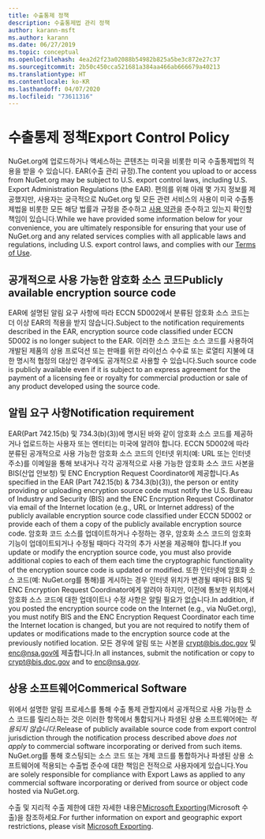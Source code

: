 ```yaml
---
title: 수출통제 정책
description: 수출통제법 관리 정책
author: karann-msft
ms.author: karann
ms.date: 06/27/2019
ms.topic: conceptual
ms.openlocfilehash: 4ea2d2f23a02088b54982b825a5be3c872e27c37
ms.sourcegitcommit: 2b50c450cca521681a384aa466ab666679a40213
ms.translationtype: HT
ms.contentlocale: ko-KR
ms.lasthandoff: 04/07/2020
ms.locfileid: "73611316"
---
```

# <a name="export-control-policy"></a><span data-ttu-id="c0642-103">수출통제 정책</span><span class="sxs-lookup"><span data-stu-id="c0642-103">Export Control Policy</span></span>

<span data-ttu-id="c0642-104">NuGet.org에 업로드하거나 액세스하는 콘텐츠는 미국을 비롯한 미국 수출통제법의 적용을 받을 수 있습니다. EAR(수출 관리 규정).</span><span class="sxs-lookup"><span data-stu-id="c0642-104">The content you upload to or access from NuGet.org may be subject to U.S. export control laws, including U.S. Export Administration Regulations (the EAR).</span></span>  <span data-ttu-id="c0642-105">편의를 위해 아래 몇 가지 정보를 제공했지만, 사용자는 궁극적으로 NuGet.org 및 모든 관련 서비스의 사용이 미국 수출통제법을 비롯한 모든 해당 법률과 규정을 준수하고 [사용 약관](https://www.nuget.org/policies/Terms)을 준수하고 있는지 확인할 책임이 있습니다.</span><span class="sxs-lookup"><span data-stu-id="c0642-105">While we have provided some information below for your convenience, you are ultimately responsible for ensuring that your use of NuGet.org and any related services complies with all applicable laws and regulations, including U.S. export control laws, and complies with our [Terms of Use](https://www.nuget.org/policies/Terms).</span></span>

## <a name="publicly-available-encryption-source-code"></a><span data-ttu-id="c0642-106">공개적으로 사용 가능한 암호화 소스 코드</span><span class="sxs-lookup"><span data-stu-id="c0642-106">Publicly available encryption source code</span></span>

<span data-ttu-id="c0642-107">EAR에 설명된 알림 요구 사항에 따라 ECCN 5D002에서 분류된 암호화 소스 코드는 더 이상 EAR의 적용을 받지 않습니다.</span><span class="sxs-lookup"><span data-stu-id="c0642-107">Subject to the notification requirements described in the EAR, encryption source code classified under ECCN 5D002 is no longer subject to the EAR.</span></span>  <span data-ttu-id="c0642-108">이러한 소스 코드는 소스 코드를 사용하여 개발된 제품의 상용 프로덕션 또는 판매를 위한 라이선스 수수료 또는 로열티 지불에 대한 명시적 협정의 대상인 경우에도 공개적으로 사용할 수 있습니다.</span><span class="sxs-lookup"><span data-stu-id="c0642-108">Such source code is publicly available even if it is subject to an express agreement for the payment of a licensing fee or royalty for commercial production or sale of any product developed using the source code.</span></span>

## <a name="notification-requirement"></a><span data-ttu-id="c0642-109">알림 요구 사항</span><span class="sxs-lookup"><span data-stu-id="c0642-109">Notification requirement</span></span>

<span data-ttu-id="c0642-110">EAR(Part 742.15(b) 및 734.3(b)(3))에 명시된 바와 같이 암호화 소스 코드를 제공하거나 업로드하는 사용자 또는 엔터티는 미국에 알려야 합니다. ECCN 5D002에 따라 분류된 공개적으로 사용 가능한 암호화 소스 코드의 인터넷 위치(예: URL 또는 인터넷 주소)를 이메일을 통해 보내거나 각각 공개적으로 사용 가능한 암호화 소스 코드 사본을 BIS(산업 안보청) 및 ENC Encryption Request Coordinator에 제공합니다.</span><span class="sxs-lookup"><span data-stu-id="c0642-110">As specified in the EAR (Part 742.15(b) & 734.3(b)(3)), the person or entity providing or uploading encryption source code must notify the U.S. Bureau of Industry and Security (BIS) and the ENC Encryption Request Coordinator via email of the Internet location (e.g., URL or Internet address) of the publicly available encryption source code classified under ECCN 5D002 or provide each of them a copy of the publicly available encryption source code.</span></span> <span data-ttu-id="c0642-111">암호화 코드 소스를 업데이트하거나 수정하는 경우, 암호화 소스 코드의 암호화 기능이 업데이트되거나 수정될 때마다 각각의 추가 사본을 제공해야 합니다.</span><span class="sxs-lookup"><span data-stu-id="c0642-111">If you update or modify the encryption source code, you must also provide additional copies to each of them each time the cryptographic functionality of the encryption source code is updated or modified.</span></span> <span data-ttu-id="c0642-112">또한 인터넷에 암호화 소스 코드(예: NuGet.org를 통해)를 게시하는 경우 인터넷 위치가 변경될 때마다 BIS 및 ENC Encryption Request Coordinator에게 알려야 하지만, 이전에 통보한 위치에서 암호화 소스 코드에 대한 업데이트나 수정 사항은 알릴 필요가 없습니다.</span><span class="sxs-lookup"><span data-stu-id="c0642-112">In addition, if you posted the encryption source code on the Internet (e.g., via NuGet.org), you must notify BIS and the ENC Encryption Request Coordinator each time the Internet location is changed, but you are not required to notify them of updates or modifications made to the encryption source code at the previously notified location.</span></span> <span data-ttu-id="c0642-113">모든 경우에 알림 또는 사본을 crypt@bis.doc.gov 및 enc@nsa.gov에 제출합니다.</span><span class="sxs-lookup"><span data-stu-id="c0642-113">In all instances, submit the notification or copy to crypt@bis.doc.gov and to enc@nsa.gov.</span></span>

## <a name="commerical-software"></a><span data-ttu-id="c0642-114">상용 소프트웨어</span><span class="sxs-lookup"><span data-stu-id="c0642-114">Commerical Software</span></span>

<span data-ttu-id="c0642-115">위에서 설명한 알림 프로세스를 통해 수출 통제 관할지에서 공개적으로 사용 가능한 소스 코드를 릴리스하는 것은 이러한 항목에서 통합되거나 파생된 상용 소프트웨어에는 *적용되지 않습니다*.</span><span class="sxs-lookup"><span data-stu-id="c0642-115">Release of publicly available source code from export control jurisdiction through the notification process described above *does not apply* to commercial software incorporating or derived from such items.</span></span>  <span data-ttu-id="c0642-116">NuGet.org를 통해 호스팅되는 소스 코드 또는 개체 코드를 통합하거나 파생된 상용 소프트웨어에 적용되는 수출법 준수에 대한 책임은 전적으로 사용자에게 있습니다.</span><span class="sxs-lookup"><span data-stu-id="c0642-116">You are solely responsible for compliance with Export Laws as applied to any commercial software incorporating or derived from source or object code hosted via NuGet.org.</span></span>

<span data-ttu-id="c0642-117">수출 및 지리적 수출 제한에 대한 자세한 내용은[Microsoft Exporting](https://www.microsoft.com/exporting)(Microsoft 수출)을 참조하세요.</span><span class="sxs-lookup"><span data-stu-id="c0642-117">For further information on export and geographic export restrictions, please visit [Microsoft Exporting](https://www.microsoft.com/exporting).</span></span>
